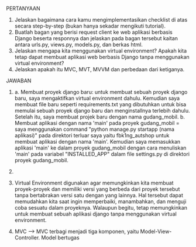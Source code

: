 PERTANYAAN
1. Jelaskan bagaimana cara kamu mengimplementasikan checklist di atas secara step-by-step (bukan hanya sekadar mengikuti tutorial).
2. Buatlah bagan yang berisi request client ke web aplikasi berbasis Django beserta responnya dan jelaskan pada bagan tersebut kaitan antara urls.py, views.py, models.py, dan berkas html.
3. Jelaskan mengapa kita menggunakan virtual environment? Apakah kita tetap dapat membuat aplikasi web berbasis Django tanpa menggunakan virtual environment?
4. Jelaskan apakah itu MVC, MVT, MVVM dan perbedaan dari ketiganya.

JAWABAN
1. a. Membuat proyek django baru: untuk membuat sebuah proyek django baru, saya mengaktifkan virtual environment dahulu. Kemudian saya membuat file baru seperti requirements.txt yang dibutuhkan untuk bisa memulai sebuah proyek django baru dan menginstallnya terlebih dahulu. Setelah itu, saya membuat projek baru dengan nama gudang_mobil. 
   b. Membuat aplikasi dengan nama 'main' pada proyek gudang_mobil = saya menggunakan command "python manage.py startapp (nama aplikasi)" pada direktori terluar saya yaitu fbk1ng_autshop untuk membuat aplikasi dengan nama 'main'. Kemudian saya memasukkan aplikasi 'main' ke dalam proyek gudang_mobil dengan cara menuliskan 'main' pada variabel "INSTALLED_APP" dalam file settings.py di direktori proyek gudang_mobil.

2. 

3. Virtual Environment digunakan agar memungkinkan kita membuat proyek-proyek dan memiliki versi yang berbeda dari proyek tersebut tanpa bertabrakan versi satu dengan yang lainnya. Hal tersebut dapat memudahkan kita saat ingin memperbaiki, manambahkan, dan menguji coba sesuatu dalam proyeknya. Walaupun begitu, tetap memungkinkan untuk membuat sebuah aplikasi django tanpa menggunakan virtual environment.

4. MVC --> MVC terbagi menjadi tiga komponen, yaitu Model-View-Controller. Model bertugas 
